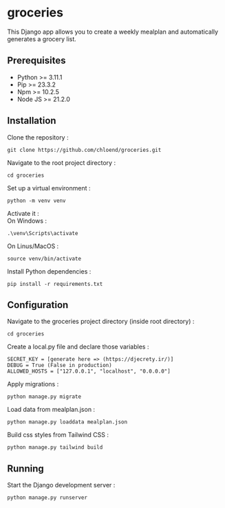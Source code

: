 # groceries
This Django app allows you to create a weekly mealplan and automatically generates a grocery list.

## Prerequisites
- Python >= 3.11.1
- Pip >= 23.3.2
- Npm >= 10.2.5
- Node JS >= 21.2.0

## Installation
Clone the repository :  
```
git clone https://github.com/chloend/groceries.git
``` 

Navigate to the root project directory :  
```
cd groceries
```

Set up a virtual environment :  
```
python -m venv venv
```

Activate it :  
On Windows :  
```
.\venv\Scripts\activate
```

On Linus/MacOS :  
```
source venv/bin/activate
```

Install Python dependencies :  
```
pip install -r requirements.txt
```

## Configuration
Navigate to the groceries project directory (inside root directory) :  
```
cd groceries
```  

Create a local.py file and declare those variables :  
```
SECRET_KEY = [generate here => (https://djecrety.ir/)]
DEBUG = True (False in production)
ALLOWED_HOSTS = ["127.0.0.1", "localhost", "0.0.0.0"]
```

Apply migrations :  
```
python manage.py migrate
```

Load data from mealplan.json :  
```
python manage.py loaddata mealplan.json
```

Build css styles from Tailwind CSS :  
```
python manage.py tailwind build
```

## Running
Start the Django development server :  
```
python manage.py runserver
```  
